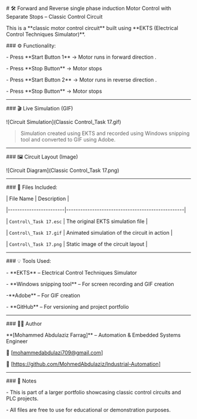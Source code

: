 \# 🛠️ Forward and Reverse single phase induction Motor Control with Separate Stops – Classic Control Circuit



This is a \*\*classic motor control circuit\*\* built using \*\*EKTS (Electrical Control Techniques Simulator)\*\*.



\### ⚙️ Functionality:

\- Press \*\*Start Button 1\*\* → Motor runs in forward direction .

\- Press \*\*Stop Button\*\* → Motor stops 

\- Press \*\*Start Button 2\*\* → Motor runs in reverse direction .

\- Press \*\*Stop Button\*\* → Motor stops 




---



\### 🎬 Live Simulation (GIF)



!\[Circuit Simulation](Classic Control\_Task 17.gif)



> Simulation created using EKTS and recorded using Windows snipping tool and converted to GIF using Adobe.



---



\### 🖼️ Circuit Layout (Image)



!\[Circuit Diagram](Classic Control\_Task 17.png)



---



\### 📁 Files Included:

| File Name              | Description                                      |

|------------------------|--------------------------------------------------|

| `Control\_Task 17.esc` | The original EKTS simulation file                |

| `Control\_Task 17.gif`  | Animated simulation of the circuit in action     |

| `Control\_Task 17.png`  | Static image of the circuit layout               |



---



\### 💡 Tools Used:

\- \*\*EKTS\*\* – Electrical Control Techniques Simulator

\- \*\*Windows snipping tool\*\* – For screen recording and GIF creation

-\*\*Adobe\*\* – For GIF creation

\- \*\*GitHub\*\* – For versioning and project portfolio



---



\### 👨‍🔧 Author

\*\*\[Mohammed Abdulaziz Farrag]\*\* – Automation \& Embedded Systems Engineer  

📧 \[mohammedabdulazi709@gmail.com]  

🔗 \[https://github.com/MohmedAbdulaziz/Industrial-Automation]



---



\### 📌 Notes

\- This is part of a larger portfolio showcasing classic control circuits and PLC projects.

\- All files are free to use for educational or demonstration purposes.





